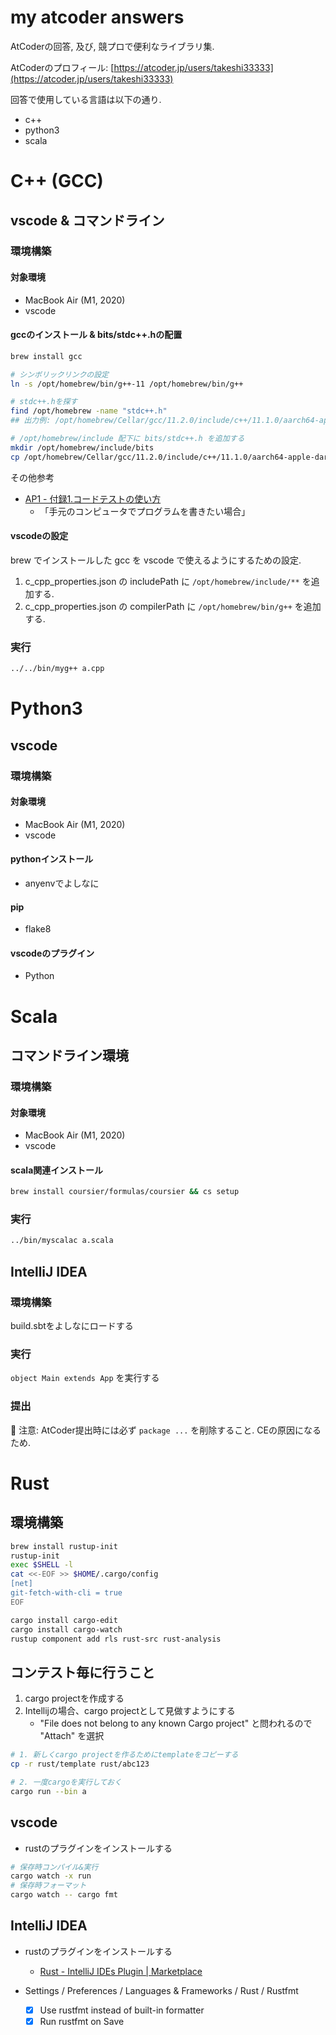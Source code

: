 # my atcoder answers
AtCoderの回答, 及び, 競プロで便利なライブラリ集.

AtCoderのプロフィール: [https://atcoder.jp/users/takeshi33333](https://atcoder.jp/users/takeshi33333)

回答で使用している言語は以下の通り.
- c++
- python3
- scala

# C++ (GCC)

## vscode & コマンドライン

### 環境構築

#### 対象環境
- MacBook Air (M1, 2020)
- vscode

#### gccのインストール & bits/stdc++.hの配置

```bash
brew install gcc

# シンボリックリンクの設定
ln -s /opt/homebrew/bin/g++-11 /opt/homebrew/bin/g++

# stdc++.hを探す
find /opt/homebrew -name "stdc++.h"
## 出力例: /opt/homebrew/Cellar/gcc/11.2.0/include/c++/11.1.0/aarch64-apple-darwin20/bits/stdc++.h

# /opt/homebrew/include 配下に bits/stdc++.h を追加する
mkdir /opt/homebrew/include/bits
cp /opt/homebrew/Cellar/gcc/11.2.0/include/c++/11.1.0/aarch64-apple-darwin20/bits/stdc++.h /opt/homebrew/include/bits
```

その他参考
- [AP1 - 付録1.コードテストの使い方](https://atcoder.jp/contests/APG4b/tasks/APG4b_ak)
  - 「手元のコンピュータでプログラムを書きたい場合」

#### vscodeの設定

brew でインストールした gcc を vscode で使えるようにするための設定.

1. c_cpp_properties.json の includePath に `/opt/homebrew/include/**` を追加する.
2. c_cpp_properties.json の compilerPath に `/opt/homebrew/bin/g++` を追加する.


### 実行

```bash
../../bin/myg++ a.cpp
```

# Python3

## vscode

### 環境構築

#### 対象環境
- MacBook Air (M1, 2020)
- vscode

#### pythonインストール
- anyenvでよしなに

#### pip
- flake8

#### vscodeのプラグイン
- Python


# Scala

## コマンドライン環境

### 環境構築

#### 対象環境
- MacBook Air (M1, 2020)
- vscode

#### scala関連インストール

```bash
brew install coursier/formulas/coursier && cs setup
```

### 実行

```bash
../bin/myscalac a.scala
```

## IntelliJ IDEA

### 環境構築
build.sbtをよしなにロードする

### 実行
`object Main extends App` を実行する

### 提出
🚨 注意: AtCoder提出時には必ず `package ...` を削除すること. CEの原因になるため.


# Rust

## 環境構築

```bash
brew install rustup-init
rustup-init
exec $SHELL -l
cat <<-EOF >> $HOME/.cargo/config
[net]
git-fetch-with-cli = true
EOF

cargo install cargo-edit
cargo install cargo-watch
rustup component add rls rust-src rust-analysis
```

## コンテスト毎に行うこと

1. cargo projectを作成する
2. Intellijの場合、cargo projectとして見做すようにする
   - "File does not belong to any known Cargo project" と問われるので "Attach" を選択

```bash
# 1. 新しくcargo projectを作るためにtemplateをコピーする
cp -r rust/template rust/abc123

# 2. 一度cargoを実行しておく
cargo run --bin a
```

## vscode

- rustのプラグインをインストールする

```bash
# 保存時コンパイル&実行
cargo watch -x run
# 保存時フォーマット
cargo watch -- cargo fmt
```

## IntelliJ IDEA

- rustのプラグインをインストールする
  - [Rust - IntelliJ IDEs Plugin | Marketplace](https://plugins.jetbrains.com/plugin/8182-rust)

- Settings / Preferences / Languages & Frameworks / Rust / Rustfmt
  - [x] Use rustfmt instead of built-in formatter
  - [x] Run rustfmt on Save
